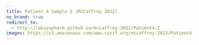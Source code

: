 ```yaml
---
title: Patient 4 Sample 2 (McCaffrey 2022)
no_brand: true
redirect_to:
  - http://labsyspharm.github.io/mccaffrey-2022/Patient4-2
images: https://s3.amazonaws.com/www.cycif.org/mccaffrey-2022/Patient4-2
---
```

